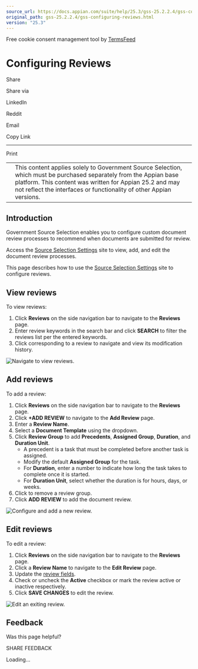 ```yaml
---
source_url: https://docs.appian.com/suite/help/25.3/gss-25.2.2.4/gss-configuring-reviews.html
original_path: gss-25.2.2.4/gss-configuring-reviews.html
version: "25.3"
---
```


Free cookie consent management tool by [TermsFeed](https://www.termsfeed.com/)

# Configuring Reviews

Share

Share via

LinkedIn

Reddit

Email

Copy Link

* * *

Print

<table><tbody><tr><td><i class="fa fa-check-square-o" aria-hidden="true"></i></td><td>This content applies solely to Government Source Selection, which must be purchased separately from the Appian base platform. This content was written for Appian 25.2 and may not reflect the interfaces or functionality of other Appian versions.</td></tr></tbody></table>

## Introduction

Government Source Selection enables you to configure custom document review processes to recommend when documents are submitted for review.

Access the [Source Selection Settings](gss-accessing-settings-site.html) site to view, add, and edit the document review processes.

This page describes how to use the [Source Selection Settings](gss-accessing-settings-site.html) site to configure reviews.

## View reviews

To view reviews:

1.  Click **Reviews** on the side navigation bar to navigate to the **Reviews** page.
2.  Enter review keywords in the search bar and click **SEARCH** to filter the reviews list per the entered keywords.
3.  Click corresponding to a review to navigate and view its modification history.

![Navigate to view reviews.](images/view_reviews.png)

## Add reviews

To add a review:

1.  Click **Reviews** on the side navigation bar to navigate to the **Reviews** page.
2.  Click **+ADD REVIEW** to navigate to the **Add Review** page.
3.  Enter a **Review Name**.
4.  Select a **Document Template** using the dropdown.
5.  Click **Review Group** to add **Precedents**, **Assigned Group**, **Duration**, and **Duration Unit**.
    -   A precedent is a task that must be completed before another task is assigned.
    -   Modify the default **Assigned Group** for the task.
    -   For **Duration**, enter a number to indicate how long the task takes to complete once it is started.
    -   For **Duration Unit**, select whether the duration is for hours, days, or weeks.
6.  Click to remove a review group.
7.  Click **ADD REVIEW** to add the document review.

![Configure and add a new review.](images/add_reviews.png)

## Edit reviews

To edit a review:

1.  Click **Reviews** on the side navigation bar to navigate to the **Reviews** page.
2.  Click a **Review Name** to navigate to the **Edit Review** page.
3.  Update the [review fields](#add-reviews).
4.  Check or uncheck the **Active** checkbox or mark the review active or inactive respectively.
5.  Click **SAVE CHANGES** to edit the review.

![Edit an exiting review.](images/edit_reviews.png)

## Feedback

Was this page helpful?

SHARE FEEDBACK

Loading...